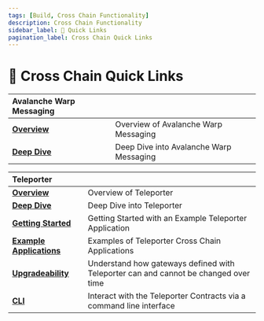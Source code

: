 ```yaml
---
tags: [Build, Cross Chain Functionality]
description: Cross Chain Functionality
sidebar_label: 🔗 Quick Links
pagination_label: Cross Chain Quick Links
---
```


# 🔗 Cross Chain Quick Links

| Avalanche Warp Messaging                             |                                         |
| :--------------------------------------------------- | :-------------------------------------- |
| [**Overview**](/build/cross-chain/awm/overview.md)   | Overview of Avalanche Warp Messaging    |
| [**Deep Dive**](/build/cross-chain/awm/deep-dive.md) | Deep Dive into Avalanche Warp Messaging |

| Teleporter                                                              |                                                                                     |
| :---------------------------------------------------------------------- | :---------------------------------------------------------------------------------- |
| [**Overview**](/build/cross-chain/teleporter/overview.md)               | Overview of Teleporter                                                              |
| [**Deep Dive**](/build/cross-chain/teleporter/deep-dive.md)             | Deep Dive into Teleporter                                                           |
| [**Getting Started**](/build/cross-chain/teleporter/getting-started.md) | Getting Started with an Example Teleporter Application                              |
| [**Example Applications**](/build/cross-chain/teleporter/examples.md)   | Examples of Teleporter Cross Chain Applications                                     |
| [**Upgradeability**](/build/cross-chain/teleporter/upgradeability.md)   | Understand how gateways defined with Teleporter can and cannot be changed over time |
| [**CLI**](/build/cross-chain/teleporter/cli.md)                         | Interact with the Teleporter Contracts via a command line interface                 |
